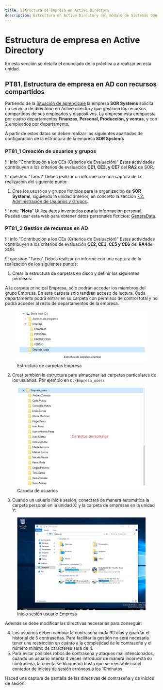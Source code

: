```yaml
--- 
title: Estructura de empresa en Active Directory 
description: Estructura en Active Directory del módulo de Sistemas Operativos en red realizado por Francisco Javier Hernández Illán. 
---
```


# Estructura de empresa en Active Directory

En esta sección se detalla el enunciado de la práctica a a realizar en esta unidad.

## PT81. Estructura de empresa en AD con recursos compartidos

Partiendo de la [Situación de aprendizaje](https://fjavier-hernandez.github.io/sor/SituacionAprendizaje.html) la empresa **SOR Systems** solicita un servicio de directorio en Active directory que gestione los recursos compartidos de sus empleados y dispositivos. La empresa esta compuesta por cuatro departamentos **Finanzas, Personal, Producción, y ventas**, y con 2 empleados por departamento.

A partir de estos datos se deben realizar los siguientes apartados de configuración de la estructura de la empresa **SOR Systems**

### PT81_1 Creación de usuarios y grupos

!!! info "Contribución a los CEs (Criterios de Evaluación)"
    Estas actividades contribuyen a los criterios de evaluación **CE1, CE3, y CE7** del **RA2** de SOR.

!!! question "Tarea"
    Debes realizar un informe con una captura de la realización del siguiente punto:

1. Crea los usuarios y grupos ficticios para la organización de **SOR Systems**, siguiendo la unidad anterior, en concreto la sección [7.2. Administración de Usuarios y Grupos](https://fjavier-hernandez.github.io/sor/07_DOMINIO_AD/072_GestionDominioI.html). 

!!! note "**Nota**"
    Utiliza datos inventados para la información personal. Puedes usar esta web para obtener datos personales ficticios: [GeneraData](https://www.generatedata.com).

### PT81_2 Gestión de recursos en AD

!!! info "Contribución a los CEs (Criterios de Evaluación)"
    Estas actividades contribuyen a los criterios de evaluación **CE2, CE3, CE5 y CE6** del **RA4**de SOR.

!!! question "Tarea"
    Debes realizar un informe con una captura de la realización de los siguientes puntos:

1. Crear la estructura de carpetas en disco y definir los siguientes permisos:

A la carpeta principal Empresa, sólo podrán acceder los miembros del grupo Empresa. En esta carpeta solo tendrán acceso de lectura. Cada departamento podrá entrar en su carpeta con permisos de control total y no podrá acceder al resto de departamentos de la empresa.

<figure>
  <img src="./imagenes/PR09/018.png" width="850"/>
  <figcaption>Estructura de carpetas Empresa</figcaption>
</figure>

2. Crear también la estructura para almacenar las carpetas particulares de los usuarios. Por ejemplo en `C:\Empresa_users`

<figure>
  <img src="./imagenes/PR09/019.png" width="650"/>
  <figcaption>Carpeta de usuarios</figcaption>
</figure>

3. Cuando un usuario inicie sesión, conectará de manera automática la carpeta personal en la unidad X: y la carpeta de
empresas en la unidad Y:

<figure>
  <img src="./imagenes/PR09/020.png" width="850"/>
  <figcaption>Inicio sesión usuario Empresa</figcaption>
</figure>

Además se debe modificar las directivas necesarias para conseguir:

4. Los usuarios deben cambiar la contraseña cada 90 días y guardar el historial de 5 contraseñas. Para facilitar la gestión
no será necesaria tener una restricción en cuánto a la complejidad de la contraseña y el número mínimo de caracteres
será de 4.
5. Para evitar posibles robos de contraseña y ataques mal intencionados, cuando un usuario intenta 4 veces introducir de
manera incorrecta su contraseña, la cuenta se bloqueará hasta que se reestablezca el contador de inicios de sesión erróneos a los 10minutos.

Haced una captura de pantalla de las directivas de contraseña y de inicios de sesión.